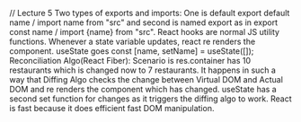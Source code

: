 // Lecture 5
Two types of exports and imports: One is default export default name / import name from "src" and second is named export as in export const name / import {name} from "src".
React hooks are normal JS utility functions.
Whenever a state variable updates, react re renders the component.
useState goes const [name, setName] = useState([]);
Reconciliation Algo(React Fiber): Scenario is res.container has 10 restaurants which is changed now to 7 restaurants. It happens in such a way that Diffing Algo checks the change between Virtual DOM and Actual DOM and re renders the component which has changed.
useState has a second set function for changes as it triggers the diffing algo to work.
React is fast because it does efficient fast DOM manipulation.
